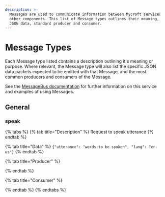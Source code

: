 ```yaml
---
description: >-
  Messages are used to communicate information between Mycroft services and
  other components. This list of Message types outlines their meaning, expected
  JSON data, standard producer and consumer.
---
```


# Message Types

Each Message type listed contains a description outlining it's meaning or purpose. Where relevant, the Message type will also list the specific JSON data packets expected to be emitted with that Message, and the most common producers and consumers of the Message.

See the [MessageBus documentation](message-bus.md) for further information on this service and examples of using Messages.

## General

### speak

{% tabs %}
{% tab title="Description" %}
Request to speak utterance
{% endtab %}

{% tab title="Data" %}
`{"utterance": "words to be spoken", "lang": "en-us"}`
{% endtab %}

{% tab title="Producer" %}

{% endtab %}

{% tab title="Consumer" %}

{% endtab %}
{% endtabs %}




